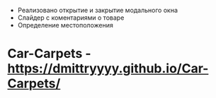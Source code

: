 - Реализовано открытие и закрытие модального окна
- Слайдер с коментариями о товаре
- Определение местоположения
# Car-Carpets - https://dmittryyyy.github.io/Car-Carpets/

